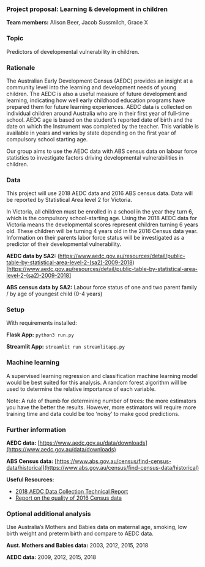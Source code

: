 ### Project proposal: Learning & development in children

**Team members:** Alison Beer, Jacob Sussmilch, Grace X

### Topic 
Predictors of developmental vulnerability in children.

### Rationale 
The Australian Early Development Census (AEDC) provides an insight at a community level into the learning and development needs of young children. The AEDC is also a useful measure of future development and learning, indicating how well early childhood education programs have prepared them for future learning experiences. AEDC data is collected on individual children around Australia who are in their first year of full-time school. AEDC age is based on the student’s reported date of birth and the date on which the Instrument was completed by the teacher. This variable is available in years and varies by state depending on the first year of compulsory school starting age.  

Our group aims to use the AEDC data with ABS census data on labour force statistics to investigate factors driving developmental vulnerabilities in children.

### Data
This project will use 2018 AEDC data and 2016 ABS census data. Data will be reported by Statistical Area level 2 for Victoria. 

In Victoria, all children must be enrolled in a school in the year they turn 6, which is the compulsory school-starting age. Using the 2018 AEDC data for Victoria means the developmental scores represent children turning 6 years old. These children will be turning 4 years old in the 2016 Census data year. Information on their parents labor force status will be investigated as a predictor of their developmental vulnerability.

**AEDC data by SA2:** (https://www.aedc.gov.au/resources/detail/public-table-by-statistical-area-level-2-(sa2)-2009-2018)[https://www.aedc.gov.au/resources/detail/public-table-by-statistical-area-level-2-(sa2)-2009-2018]

**ABS census data by SA2:** Labour force status of one and two parent family / by age of youngest child (0-4 years)

### Setup
With requirements installed:

**Flask App:**
`python3 run.py`

**Streamlit App:**
`streamlit run streamlitapp.py`

### Machine learning
A supervised learning regression and classification machine learning model would be best suited for this analysis. A random forest algorithm will be used to determine the relative importance of each variable.

Note: A rule of thumb for determining number of trees: the more estimators you have the better the results. However, more estimators will require more training time and data could be too ‘noisy’ to make good predictions.

### Further information
**AEDC data:** [https://www.aedc.gov.au/data/downloads](https://www.aedc.gov.au/data/downloads)

**ABS Census data:** [https://www.abs.gov.au/census/find-census-data/historical](https://www.abs.gov.au/census/find-census-data/historical)

**Useful Resources:**
- [2018 AEDC Data Collection Technical Report](https://www.aedc.gov.au/Websilk/Handlers/ResourceDocument.ashx?id=54a02864-db9a-6d2b-9fad-ff0000a141dd)
- [Report on the quality of 2016 Census data](https://www.abs.gov.au/websitedbs/d3310114.nsf/home/Independent+Assurance+Panel/$File/CIAP+Report+on+the+quality+of+2016+Census+data.pdf)


### Optional additional analysis
Use Australia’s Mothers and Babies data on maternal age, smoking, low birth weight and preterm birth and compare to AEDC data.

**Aust. Mothers and Babies data:** 
2003, 2012, 2015, 2018

**AEDC data:** 
2009, 2012, 2015, 2018
